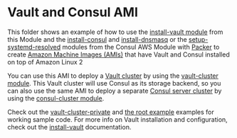 # Vault and Consul AMI

This folder shows an example of how to use the [install-vault module](https://github.com/hashicorp/terraform-aws-vault/tree/master/modules/install-vault) from this Module and
the [install-consul](https://github.com/hashicorp/terraform-aws-consul/tree/master/modules/install-consul)
and [install-dnsmasq](https://github.com/hashicorp/terraform-aws-consul/tree/master/modules/install-dnsmasq) or the
[setup-systemd-resolved](https://github.com/hashicorp/terraform-aws-consul/tree/master/modules/setup-systemd-resolved)
modules from the Consul AWS Module with [Packer](https://www.packer.io/) to create [Amazon Machine Images
(AMIs)](http://docs.aws.amazon.com/AWSEC2/latest/UserGuide/AMIs.html) that have Vault and Consul installed on top of Amazon Linux 2

You can use this AMI to deploy a [Vault cluster](https://www.vaultproject.io/) by using the [vault-cluster
module](https://github.com/hashicorp/terraform-aws-vault/tree/master/modules/vault-cluster). This Vault cluster will use Consul as its storage backend, so you can also use the
same AMI to deploy a separate [Consul server cluster](https://www.consul.io/) by using the [consul-cluster
module](https://github.com/hashicorp/terraform-aws-consul/tree/master/modules/consul-cluster).

Check out the [vault-cluster-private](https://github.com/hashicorp/terraform-aws-vault/tree/master/examples/vault-cluster-private) and
[the root example](https://github.com/hashicorp/terraform-aws-vault/tree/master/examples/root-example) examples for working sample code. For more info on Vault
installation and configuration, check out the [install-vault](https://github.com/hashicorp/terraform-aws-vault/tree/master/modules/install-vault) documentation.
